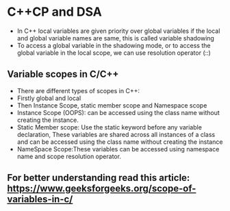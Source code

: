 # C++CP and DSA

- In C++ local variables are given priority over global variables if the local and global variable names are same, this is called variable shadowing
- To access a global variable in the shadowing mode, or to access the global variable in the local scope, we can use resolution operator (::)

## Variable scopes in C/C++ 
 - There are different types of scopes in C++: 
 - Firstly global and local
 - Then Instance Scope, static member scope and Namespace scope
 - Instance Scope (OOPS):  can be accessed using the class name without creating the instance.
 - Static Member scope: Use the static keyword before any variable declaration,  These variables are shared across all instances of a class and can be accessed using the class name without creating the instance
 - NameSpace Scope:These variables can be accessed using namespace name and scope resolution operator.
## For better understanding read this article: https://www.geeksforgeeks.org/scope-of-variables-in-c/
